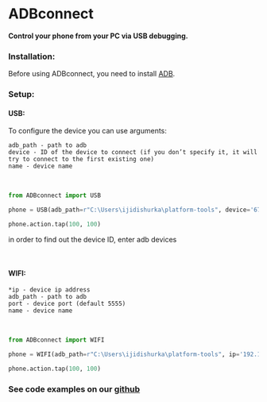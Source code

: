 # ADBconnect  
**Control your phone from your PC via USB debugging.**

### Installation:  
Before using ADBconnect, you need to install [ADB](https://developer.android.com/tools/releases/platform-tools?hl=ru).  

### Setup:
#### USB:  
To configure the device you can use arguments:  
```commandline
adb_path - path to adb
device - ID of the device to connect (if you don’t specify it, it will try to connect to the first existing one)
name - device name
``` 
<br>

```python
from ADBconnect import USB

phone = USB(adb_path=r"C:\Users\ijidishurka\platform-tools", device='67e345rf')

phone.action.tap(100, 100)
```
in order to find out the device ID, enter adb devices

<br>

#### WIFI:  
```commandline
*ip - device ip address
adb_path - path to adb
port - device port (default 5555)
name - device name
``` 
<br>

```python
from ADBconnect import WIFI

phone = WIFI(adb_path=r"C:\Users\ijidishurka\platform-tools", ip='192.168.0.101')

phone.action.tap(100, 100)
```

### See code examples on our [github](https://github.com/Ijidishurka/ADBconnect/tree/main/examples)